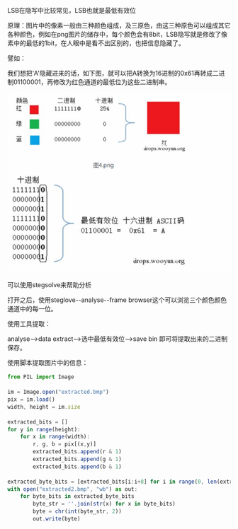 LSB在隐写中比较常见，LSB也就是最低有效位



原理：图片中的像素一般由三种颜色组成，及三原色，由这三种原色可以组成其它各种颜色，例如在png图片的储存中，每个颜色会有8bit，LSB隐写就是修改了像素中的最低的1bit，在人眼中是看不出区别的，也把信息隐藏了。

譬如：

我们想把‘A'隐藏进来的话，如下图，就可以把A转换为16进制的0x61再转成二进制01100001，再修改为红色通道的最低位为这些二进制串。

![](https://raw.githubusercontent.com/h1iba1/h1iba1.github.io/refs/heads/master/_posts/CTF/ctf/杂项/图片文件/images/78FB31D4516D441B92D0C5F5F721FE13clipboard.png)

可以使用stegsolve来帮助分析

打开之后，使用steglove--analyse--frame browser这个可以浏览三个颜色颜色通道中的每一位。



使用工具提取：

analyse-->data extract-->选中最低有效位-->save bin 即可将提取出来的二进制保存。





使用脚本提取图片中的信息：

```javascript
from PIL import Image

im = Image.open("extracted.bmp")
pix = im.load()
width, height = im.size

extracted_bits = []
for y in range(height):
    for x in range(width):
        r, g, b = pix[(x,y)]
        extracted_bits.append(r & 1)
        extracted_bits.append(g & 1)
        extracted_bits.append(b & 1)

extracted_byte_bits = [extracted_bits[i:i+8] for i in range(0, len(extracted_bits), 8)]
with open("extracted2.bmp", "wb") as out:
    for byte_bits in extracted_byte_bits
        byte_str = ''.join(str(x) for x in byte_bits)
        byte = chr(int(byte_str, 2))
        out.write(byte)
```

